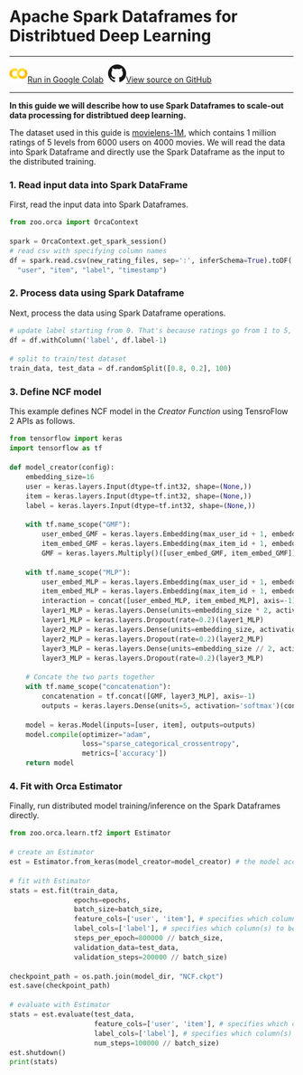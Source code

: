 # Apache Spark Dataframes for Distribtued Deep Learning

---

![](../../../image/colab_logo_32px.png)[Run in Google Colab](https://colab.research.google.com/github/intel-analytics/analytics-zoo/blob/master/docs/docs/colab-notebook/orca/quickstart/ncf_dataframe.ipynb) &nbsp;![](../../../image/GitHub-Mark-32px.png)[View source on GitHub](https://github.com/intel-analytics/analytics-zoo/blob/master/docs/docs/colab-notebook/orca/quickstart/ncf_dataframe.ipynb)

---

**In this guide we will describe how to use Spark Dataframes to scale-out data processing for distribtued deep learning.**

The dataset used in this guide is [movielens-1M](https://grouplens.org/datasets/movielens/1m/), which contains 1 million ratings of 5 levels from 6000 users on 4000 movies. We will read the data into Spark Dataframe and directly use the Spark Dataframe as the input to the distributed training.

### **1. Read input data into Spark DataFrame**

First, read the input data into Spark Dataframes.

```python
from zoo.orca import OrcaContext

spark = OrcaContext.get_spark_session()
# read csv with specifying column names
df = spark.read.csv(new_rating_files, sep=':', inferSchema=True).toDF(
  "user", "item", "label", "timestamp")
```

### **2. Process data using Spark Dataframe**

Next, process the data using Spark Dataframe operations.

```python
# update label starting from 0. That's because ratings go from 1 to 5, while the matrix column index goes from 0 to 4
df = df.withColumn('label', df.label-1)

# split to train/test dataset
train_data, test_data = df.randomSplit([0.8, 0.2], 100)
```

### **3. Define NCF model**

This example defines NCF model in the _Creator Function_ using TensroFlow 2 APIs as follows.

```python
from tensorflow import keras
import tensorflow as tf

def model_creator(config):
    embedding_size=16
    user = keras.layers.Input(dtype=tf.int32, shape=(None,))
    item = keras.layers.Input(dtype=tf.int32, shape=(None,))
    label = keras.layers.Input(dtype=tf.int32, shape=(None,))

    with tf.name_scope("GMF"):
        user_embed_GMF = keras.layers.Embedding(max_user_id + 1, embedding_size)(user)
        item_embed_GMF = keras.layers.Embedding(max_item_id + 1, embedding_size)(item)
        GMF = keras.layers.Multiply()([user_embed_GMF, item_embed_GMF])

    with tf.name_scope("MLP"):
        user_embed_MLP = keras.layers.Embedding(max_user_id + 1, embedding_size)(user)
        item_embed_MLP = keras.layers.Embedding(max_item_id + 1, embedding_size)(item)
        interaction = concat([user_embed_MLP, item_embed_MLP], axis=-1)
        layer1_MLP = keras.layers.Dense(units=embedding_size * 2, activation='relu')(interaction)
        layer1_MLP = keras.layers.Dropout(rate=0.2)(layer1_MLP)
        layer2_MLP = keras.layers.Dense(units=embedding_size, activation='relu')(layer1_MLP)
        layer2_MLP = keras.layers.Dropout(rate=0.2)(layer2_MLP)
        layer3_MLP = keras.layers.Dense(units=embedding_size // 2, activation='relu')(layer2_MLP)
        layer3_MLP = keras.layers.Dropout(rate=0.2)(layer3_MLP)

    # Concate the two parts together
    with tf.name_scope("concatenation"):
        concatenation = tf.concat([GMF, layer3_MLP], axis=-1)
        outputs = keras.layers.Dense(units=5, activation='softmax')(concatenation)

    model = keras.Model(inputs=[user, item], outputs=outputs)
    model.compile(optimizer="adam",
                  loss="sparse_categorical_crossentropy",
                  metrics=['accuracy'])
    return model
```

### **4. Fit with Orca Estimator**

Finally, run distributed model training/inference on the Spark Dataframes directly.

```python
from zoo.orca.learn.tf2 import Estimator

# create an Estimator
est = Estimator.from_keras(model_creator=model_creator) # the model accept two inputs and one label

# fit with Estimator
stats = est.fit(train_data,
                epochs=epochs,
                batch_size=batch_size,
                feature_cols=['user', 'item'], # specifies which column(s) to be used as inputs
                label_cols=['label'], # specifies which column(s) to be used as labels
                steps_per_epoch=800000 // batch_size,
                validation_data=test_data,
                validation_steps=200000 // batch_size)

checkpoint_path = os.path.join(model_dir, "NCF.ckpt")
est.save(checkpoint_path)

# evaluate with Estimator
stats = est.evaluate(test_data,
                     feature_cols=['user', 'item'], # specifies which column(s) to be used as inputs
                     label_cols=['label'], # specifies which column(s) to be used as labels
                     num_steps=100000 // batch_size)
est.shutdown()
print(stats)
```

